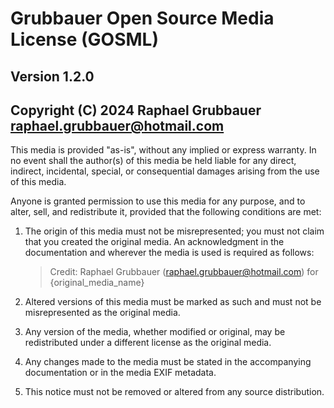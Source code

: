 # Grubbauer Open Source Media License (GOSML)

## Version 1.2.0

## Copyright (C) 2024 Raphael Grubbauer [<raphael.grubbauer@hotmail.com>](mailto:raphael.grubbauer@hotmail.com)

This media is provided "as-is", without any implied or express warranty. In no
event shall the author(s) of this media be held liable for any direct, indirect,
incidental, special, or consequential damages arising from the use of this
media.

Anyone is granted permission to use this media for any purpose, and to alter,
sell, and redistribute it, provided that the following conditions are met:

1. The origin of this media must not be misrepresented; you must not claim that
   you created the original media. An acknowledgment in the documentation and
   wherever the media is used is required as follows:
   > Credit: Raphael Grubbauer (<raphael.grubbauer@hotmail.com>) for  
   > {original_media_name}

2. Altered versions of this media must be marked as such and
   must not be misrepresented as the original media.
3. Any version of the media, whether modified or original,
   may be redistributed under a different license as the original media.
4. Any changes made to the media must be stated in
   the accompanying documentation or in the media EXIF metadata.
5. This notice must not be removed or altered from any
   source distribution.
